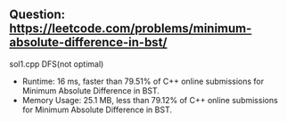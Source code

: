 ## Question: https://leetcode.com/problems/minimum-absolute-difference-in-bst/

sol1.cpp
DFS(not optimal)
* Runtime: 16 ms, faster than 79.51% of C++ online submissions for Minimum Absolute Difference in BST.
* Memory Usage: 25.1 MB, less than 79.12% of C++ online submissions for Minimum Absolute Difference in BST.